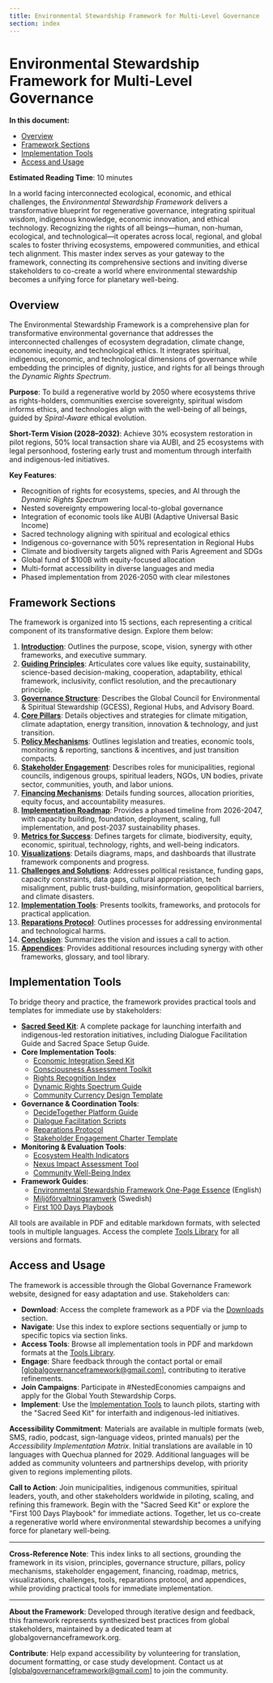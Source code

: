 ```yaml
---
title: Environmental Stewardship Framework for Multi-Level Governance
section: index
---
```


# Environmental Stewardship Framework for Multi-Level Governance

**In this document:**
- [Overview](#overview)
- [Framework Sections](#framework-sections)
- [Implementation Tools](#implementation-tools)
- [Access and Usage](#access-and-usage)

**Estimated Reading Time**: 10 minutes

In a world facing interconnected ecological, economic, and ethical challenges, the *Environmental Stewardship Framework* delivers a transformative blueprint for regenerative governance, integrating spiritual wisdom, indigenous knowledge, economic innovation, and ethical technology. Recognizing the rights of all beings—human, non-human, ecological, and technological—it operates across local, regional, and global scales to foster thriving ecosystems, empowered communities, and ethical tech alignment. This master index serves as your gateway to the framework, connecting its comprehensive sections and inviting diverse stakeholders to co-create a world where environmental stewardship becomes a unifying force for planetary well-being.

## <a id="overview"></a>Overview

The Environmental Stewardship Framework is a comprehensive plan for transformative environmental governance that addresses the interconnected challenges of ecosystem degradation, climate change, economic inequity, and technological ethics. It integrates spiritual, indigenous, economic, and technological dimensions of governance while embedding the principles of dignity, justice, and rights for all beings through the *Dynamic Rights Spectrum*.

**Purpose**: To build a regenerative world by 2050 where ecosystems thrive as rights-holders, communities exercise sovereignty, spiritual wisdom informs ethics, and technologies align with the well-being of all beings, guided by *Spiral-Aware* ethical evolution.

**Short-Term Vision (2028–2032)**: Achieve 30% ecosystem restoration in pilot regions, 50% local transaction share via AUBI, and 25 ecosystems with legal personhood, fostering early trust and momentum through interfaith and indigenous-led initiatives.

**Key Features**:
- Recognition of rights for ecosystems, species, and AI through the *Dynamic Rights Spectrum*
- Nested sovereignty empowering local-to-global governance
- Integration of economic tools like AUBI (Adaptive Universal Basic Income)
- Sacred technology aligning with spiritual and ecological ethics
- Indigenous co-governance with 50% representation in Regional Hubs
- Climate and biodiversity targets aligned with Paris Agreement and SDGs
- Global fund of $100B with equity-focused allocation
- Multi-format accessibility in diverse languages and media
- Phased implementation from 2026-2050 with clear milestones

## <a id="framework-sections"></a>Framework Sections

The framework is organized into 15 sections, each representing a critical component of its transformative design. Explore them below:

1. **[Introduction](/framework/docs/implementation/environmental-stewardship#01-introduction)**: Outlines the purpose, scope, vision, synergy with other frameworks, and executive summary.
2. **[Guiding Principles](/framework/docs/implementation/environmental-stewardship#02-guiding-principles)**: Articulates core values like equity, sustainability, science-based decision-making, cooperation, adaptability, ethical framework, inclusivity, conflict resolution, and the precautionary principle.
3. **[Governance Structure](/framework/docs/implementation/environmental-stewardship#03-governance-structure)**: Describes the Global Council for Environmental & Spiritual Stewardship (GCESS), Regional Hubs, and Advisory Board.
4. **[Core Pillars](/framework/docs/implementation/environmental-stewardship#04-core-pillars)**: Details objectives and strategies for climate mitigation, climate adaptation, energy transition, innovation & technology, and just transition.
5. **[Policy Mechanisms](/framework/docs/implementation/environmental-stewardship#05-policy-mechanisms)**: Outlines legislation and treaties, economic tools, monitoring & reporting, sanctions & incentives, and just transition compacts.
6. **[Stakeholder Engagement](/framework/docs/implementation/environmental-stewardship#06-stakeholder-engagement)**: Describes roles for municipalities, regional councils, indigenous groups, spiritual leaders, NGOs, UN bodies, private sector, communities, youth, and labor unions.
7. **[Financing Mechanisms](/framework/docs/implementation/environmental-stewardship#07-financing-mechanisms)**: Details funding sources, allocation priorities, equity focus, and accountability measures.
8. **[Implementation Roadmap](/framework/docs/implementation/environmental-stewardship#08-implementation-roadmap)**: Provides a phased timeline from 2026-2047, with capacity building, foundation, deployment, scaling, full implementation, and post-2037 sustainability phases.
9. **[Metrics for Success](/framework/docs/implementation/environmental-stewardship#09-metrics-for-success)**: Defines targets for climate, biodiversity, equity, economic, spiritual, technology, rights, and well-being indicators.
10. **[Visualizations](/framework/docs/implementation/environmental-stewardship#10-visualizations)**: Details diagrams, maps, and dashboards that illustrate framework components and progress.
11. **[Challenges and Solutions](/framework/docs/implementation/environmental-stewardship#11-challenges-solutions)**: Addresses political resistance, funding gaps, capacity constraints, data gaps, cultural appropriation, tech misalignment, public trust-building, misinformation, geopolitical barriers, and climate disasters.
12. **[Implementation Tools](/framework/docs/implementation/environmental-stewardship#12-implementation-tools)**: Presents toolkits, frameworks, and protocols for practical application.
13. **[Reparations Protocol](/framework/docs/implementation/environmental-stewardship#13-reparations-protocol)**: Outlines processes for addressing environmental and technological harms.
14. **[Conclusion](/framework/docs/implementation/environmental-stewardship#14-conclusion)**: Summarizes the vision and issues a call to action.
15. **[Appendices](/framework/docs/implementation/environmental-stewardship#15-appendices)**: Provides additional resources including synergy with other frameworks, glossary, and tool library.

## <a id="implementation-tools"></a>Implementation Tools

To bridge theory and practice, the framework provides practical tools and templates for immediate use by stakeholders:

- **[Sacred Seed Kit](/framework/tools/spiritual/sacred-seed-kit-en.zip)**: A complete package for launching interfaith and indigenous-led restoration initiatives, including Dialogue Facilitation Guide and Sacred Space Setup Guide.
- **Core Implementation Tools**:
  - [Economic Integration Seed Kit](/framework/tools/economic/seed-kit-en.zip)
  - [Consciousness Assessment Toolkit](/framework/tools/ethics/consciousness-assessment-toolkit-en.pdf)
  - [Rights Recognition Index](/framework/tools/ethics/rights-recognition-starter-kit-en.pdf)
  - [Dynamic Rights Spectrum Guide](/framework/tools/environmental-stewardship/dynamic-rights-spectrum-guide-en.pdf)
  - [Community Currency Design Template](/framework/tools/economic/currency-design-template-en.pdf)
- **Governance & Coordination Tools**:
  - [DecideTogether Platform Guide](/framework/tools/governance/decidetogether-platform-guide-en.pdf)
  - [Dialogue Facilitation Scripts](/framework/tools/spiritual/dialogue-facilitation-scripts-en.pdf)
  - [Reparations Protocol](/framework/tools/environmental-stewardship/reparations-protocol-en.pdf)
  - [Stakeholder Engagement Charter Template](/framework/tools/governance/stakeholder-engagement-charter-en.pdf)
- **Monitoring & Evaluation Tools**:
  - [Ecosystem Health Indicators](/framework/tools/environmental-stewardship/ecosystem-health-indicators-en.pdf)
  - [Nexus Impact Assessment Tool](/framework/tools/environmental-stewardship/nexus-impact-assessment-tool-en.pdf)
  - [Community Well-Being Index](/framework/tools/governance/community-well-being-index-en.pdf)
- **Framework Guides**:
  - [Environmental Stewardship Framework One-Page Essence](/framework/tools/environmental-stewardship/one-page-essence-en.pdf) (English)
  - [Miljöförvaltningsramverk](/framework/tools/environmental-stewardship/one-page-essence-sv.pdf) (Swedish)
  - [First 100 Days Playbook](/framework/tools/environmental-stewardship/first-100-days-playbook-en.pdf)

All tools are available in PDF and editable markdown formats, with selected tools in multiple languages. Access the complete [Tools Library](/framework/tools/environmental-stewardship) for all versions and formats.

## <a id="access-and-usage"></a>Access and Usage

The framework is accessible through the Global Governance Framework website, designed for easy adaptation and use. Stakeholders can:

- **Download**: Access the complete framework as a PDF via the [Downloads](/downloads) section.
- **Navigate**: Use this index to explore sections sequentially or jump to specific topics via section links.
- **Access Tools**: Browse all implementation tools in PDF and markdown formats at the [Tools Library](/framework/tools/environmental-stewardship).
- **Engage**: Share feedback through the contact portal or email [globalgovernanceframework@gmail.com], contributing to iterative refinements.
- **Join Campaigns**: Participate in #NestedEconomies campaigns and apply for the Global Youth Stewardship Corps.
- **Implement**: Use the [Implementation Tools](#implementation-tools) to launch pilots, starting with the "Sacred Seed Kit" for interfaith and indigenous-led initiatives.

**Accessibility Commitment**: Materials are available in multiple formats (web, SMS, radio, podcast, sign-language videos, printed manuals) per the *Accessibility Implementation Matrix*. Initial translations are available in 10 languages with Quechua planned for 2029. Additional languages will be added as community volunteers and partnerships develop, with priority given to regions implementing pilots.

**Call to Action**: Join municipalities, indigenous communities, spiritual leaders, youth, and other stakeholders worldwide in piloting, scaling, and refining this framework. Begin with the "Sacred Seed Kit" or explore the "First 100 Days Playbook" for immediate actions. Together, let us co-create a regenerative world where environmental stewardship becomes a unifying force for planetary well-being.

---

**Cross-Reference Note**: This index links to all sections, grounding the framework in its vision, principles, governance structure, pillars, policy mechanisms, stakeholder engagement, financing, roadmap, metrics, visualizations, challenges, tools, reparations protocol, and appendices, while providing practical tools for immediate implementation.

---

**About the Framework**: Developed through iterative design and feedback, this framework represents synthesized best practices from global stakeholders, maintained by a dedicated team at globalgovernanceframework.org.

**Contribute**: Help expand accessibility by volunteering for translation, document formatting, or case study development. Contact us at [globalgovernanceframework@gmail.com] to join the community.
